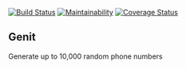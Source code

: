 [![Build Status](https://travis-ci.org/ronaldndirangu/Genit.svg?branch=master)](https://travis-ci.org/ronaldndirangu/Genit)
[![Maintainability](https://api.codeclimate.com/v1/badges/a99a88d28ad37a79dbf6/maintainability)](https://codeclimate.com/github/codeclimate/codeclimate/maintainability)
[![Coverage Status](https://coveralls.io/repos/github/ronaldndirangu/Genit/badge.svg?branch=master)](https://coveralls.io/github/ronaldndirangu/Genit?branch=master)

## Genit

Generate up to 10,000 random phone numbers
